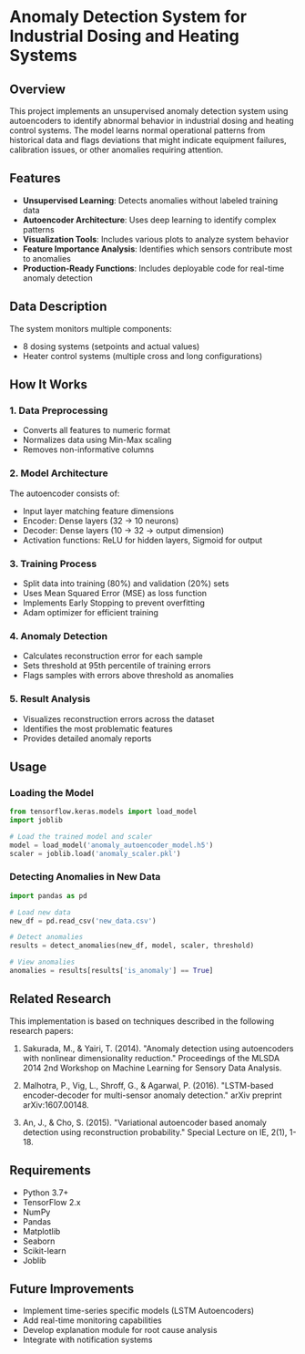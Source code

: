 # Anomaly Detection System for Industrial Dosing and Heating Systems

## Overview

This project implements an unsupervised anomaly detection system using autoencoders to identify abnormal behavior in industrial dosing and heating control systems. The model learns normal operational patterns from historical data and flags deviations that might indicate equipment failures, calibration issues, or other anomalies requiring attention.

## Features

- **Unsupervised Learning**: Detects anomalies without labeled training data
- **Autoencoder Architecture**: Uses deep learning to identify complex patterns
- **Visualization Tools**: Includes various plots to analyze system behavior
- **Feature Importance Analysis**: Identifies which sensors contribute most to anomalies
- **Production-Ready Functions**: Includes deployable code for real-time anomaly detection

## Data Description

The system monitors multiple components:

- 8 dosing systems (setpoints and actual values)
- Heater control systems (multiple cross and long configurations)

## How It Works

### 1. Data Preprocessing

- Converts all features to numeric format
- Normalizes data using Min-Max scaling
- Removes non-informative columns

### 2. Model Architecture

The autoencoder consists of:

- Input layer matching feature dimensions
- Encoder: Dense layers (32 → 10 neurons)
- Decoder: Dense layers (10 → 32 → output dimension)
- Activation functions: ReLU for hidden layers, Sigmoid for output

### 3. Training Process

- Split data into training (80%) and validation (20%) sets
- Uses Mean Squared Error (MSE) as loss function
- Implements Early Stopping to prevent overfitting
- Adam optimizer for efficient training

### 4. Anomaly Detection

- Calculates reconstruction error for each sample
- Sets threshold at 95th percentile of training errors
- Flags samples with errors above threshold as anomalies

### 5. Result Analysis

- Visualizes reconstruction errors across the dataset
- Identifies the most problematic features
- Provides detailed anomaly reports

## Usage

### Loading the Model

```python
from tensorflow.keras.models import load_model
import joblib

# Load the trained model and scaler
model = load_model('anomaly_autoencoder_model.h5')
scaler = joblib.load('anomaly_scaler.pkl')
```

### Detecting Anomalies in New Data

```python
import pandas as pd

# Load new data
new_df = pd.read_csv('new_data.csv')

# Detect anomalies
results = detect_anomalies(new_df, model, scaler, threshold)

# View anomalies
anomalies = results[results['is_anomaly'] == True]
```

## Related Research

This implementation is based on techniques described in the following research papers:

1. Sakurada, M., & Yairi, T. (2014). "Anomaly detection using autoencoders with nonlinear dimensionality reduction." Proceedings of the MLSDA 2014 2nd Workshop on Machine Learning for Sensory Data Analysis.

2. Malhotra, P., Vig, L., Shroff, G., & Agarwal, P. (2016). "LSTM-based encoder-decoder for multi-sensor anomaly detection." arXiv preprint arXiv:1607.00148.

3. An, J., & Cho, S. (2015). "Variational autoencoder based anomaly detection using reconstruction probability." Special Lecture on IE, 2(1), 1-18.

## Requirements

- Python 3.7+
- TensorFlow 2.x
- NumPy
- Pandas
- Matplotlib
- Seaborn
- Scikit-learn
- Joblib

## Future Improvements

- Implement time-series specific models (LSTM Autoencoders)
- Add real-time monitoring capabilities
- Develop explanation module for root cause analysis
- Integrate with notification systems
